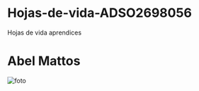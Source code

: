 # Hojas-de-vida-ADSO2698056
Hojas de vida aprendices

# Abel Mattos

![foto](https://static3.abc.es/media/summum/2021/10/01/maxi_iglesias-kXKH--620x349@abc.jpeg)
